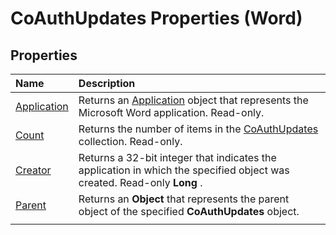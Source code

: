 
# CoAuthUpdates Properties (Word)

## Properties



|**Name**|**Description**|
|:-----|:-----|
|[Application](1862a23d-d7e6-dd4f-35ae-4ecfed9df6d7.md)|Returns an [Application](d1cf6f8f-4e88-bf01-93b4-90a83f79cb44.md) object that represents the Microsoft Word application. Read-only.|
|[Count](a0918742-9fbf-2a57-8efd-1487dd56d451.md)|Returns the number of items in the [CoAuthUpdates](4a164415-0c6c-213b-da94-744e2394d1ef.md) collection. Read-only.|
|[Creator](abd8a680-050b-7866-c198-c2e258281bc9.md)|Returns a 32-bit integer that indicates the application in which the specified object was created. Read-only  **Long** .|
|[Parent](d2125bd9-f749-1475-7d6b-e391aa5b5bf8.md)|Returns an  **Object** that represents the parent object of the specified **CoAuthUpdates** object.|
|||
